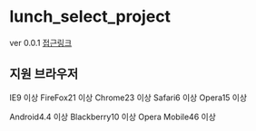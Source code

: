 # lunch_select_project
ver 0.0.1
[접근링크](http://beomdu.dothome.co.kr/)

## 지원 브라우저
IE9 이상
FireFox21 이상
Chrome23 이상
Safari6 이상
Opera15 이상

Android4.4 이상
Blackberry10 이상
Opera Mobile46 이상